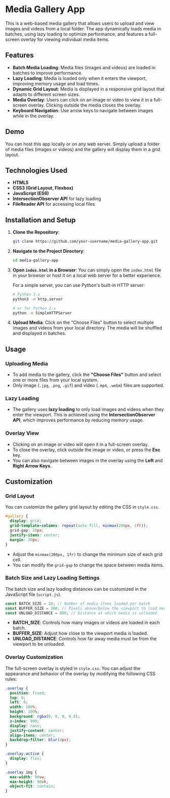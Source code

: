 # Media Gallery App

This is a web-based media gallery that allows users to upload and view images and videos from a local folder. The app dynamically loads media in batches, using lazy loading to optimize performance, and features a full-screen overlay for viewing individual media items.

## Features
- **Batch Media Loading**: Media files (images and videos) are loaded in batches to improve performance.
- **Lazy Loading**: Media is loaded only when it enters the viewport, improving memory usage and load times.
- **Dynamic Grid Layout**: Media is displayed in a responsive grid layout that adapts to different screen sizes.
- **Media Overlay**: Users can click on an image or video to view it in a full-screen overlay. Clicking outside the media closes the overlay.
- **Keyboard Navigation**: Use arrow keys to navigate between images while in the overlay.

## Demo
You can host this app locally or on any web server. Simply upload a folder of media files (images or videos) and the gallery will display them in a grid layout.

## Technologies Used
- **HTML5**
- **CSS3 (Grid Layout, Flexbox)**
- **JavaScript (ES6)**
- **IntersectionObserver API** for lazy loading
- **FileReader API** for accessing local files

## Installation and Setup

1. **Clone the Repository**:
   ```bash
   git clone https://github.com/your-username/media-gallery-app.git
   ```

2. **Navigate to the Project Directory**:
   ```bash
   cd media-gallery-app
   ```

3. **Open `index.html` in a Browser**:
   You can simply open the `index.html` file in your browser or host it on a local web server for a better experience.
   
   For a simple server, you can use Python's built-in HTTP server:
   ```bash
   # Python 3.x
   python3 -m http.server
   
   # or for Python 2.x
   python -m SimpleHTTPServer
   ```

4. **Upload Media**:
   Click on the "Choose Files" button to select multiple images and videos from your local directory. The media will be shuffled and displayed in batches.

## Usage

### Uploading Media
- To add media to the gallery, click the **"Choose Files"** button and select one or more files from your local system.
- Only image (`.jpg`, `.png`, `.gif`) and video (`.mp4`, `.webm`) files are supported.

### Lazy Loading
- The gallery uses **lazy loading** to only load images and videos when they enter the viewport. This is achieved using the **IntersectionObserver API**, which improves performance by reducing memory usage.

### Overlay View
- Clicking on an image or video will open it in a full-screen overlay.
- To close the overlay, click outside the image or video, or press the **Esc** key.
- You can also navigate between images in the overlay using the **Left** and **Right Arrow Keys**.

## Customization

### Grid Layout
You can customize the gallery grid layout by editing the CSS in `style.css`. 
```css
#gallery {
  display: grid;
  grid-template-columns: repeat(auto-fill, minmax(200px, 1fr));
  grid-gap: 10px;
  justify-items: center;
  margin: 20px;
}
```
- Adjust the `minmax(200px, 1fr)` to change the minimum size of each grid cell.
- You can modify the `grid-gap` to change the space between media items.

### Batch Size and Lazy Loading Settings
The batch size and lazy loading distances can be customized in the JavaScript file (`script.js`).
```javascript
const BATCH_SIZE = 20; // Number of media items loaded per batch
const BUFFER_SIZE = 300; // Pixels above/below the viewport to load media
const UNLOAD_DISTANCE = 800; // Distance at which media is unloaded
```
- **BATCH_SIZE**: Controls how many images or videos are loaded in each batch.
- **BUFFER_SIZE**: Adjust how close to the viewport media is loaded.
- **UNLOAD_DISTANCE**: Controls how far away media must be from the viewport to be unloaded.

### Overlay Customization
The full-screen overlay is styled in `style.css`. You can adjust the appearance and behavior of the overlay by modifying the following CSS rules:
```css
.overlay {
  position: fixed;
  top: 0;
  left: 0;
  width: 100%;
  height: 100%;
  background: rgba(0, 0, 0, 0.8);
  z-index: 999;
  display: none;
  justify-content: center;
  align-items: center;
  backdrop-filter: blur(4px);
}

.overlay.active {
  display: flex;
}

.overlay img {
  max-width: 90vw;
  max-height: 90vh;
  object-fit: contain;
}
```
